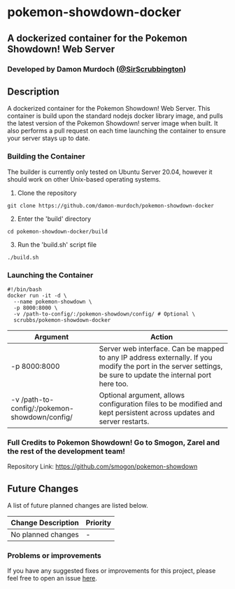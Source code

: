 # pokemon-showdown-docker
## A dockerized container for the Pokemon Showdown! Web Server
### Developed by Damon Murdoch ([@SirScrubbington](https://twitter.com/SirScrubbington))

## Description
A dockerized container for the Pokemon Showdown! Web Server. This container is build upon the standard nodejs docker library image, and pulls the latest version of the  Pokemon Showdown! server image when built. It also performs a pull request on each time launching the container to ensure your server stays up to date. 

### Building the Container
The builder is currently only tested on Ubuntu Server 20.04, however it should work on other Unix-based operating systems.

1. Clone the repository
```
git clone https://github.com/damon-murdoch/pokemon-showdown-docker
```
2. Enter the 'build' directory
```
cd pokemon-showdown-docker/build
```
3. Run the 'build.sh' script file
```
./build.sh
```

### Launching the Container

```
#!/bin/bash
docker run -it -d \
  --name pokemon-showdown \
  -p 8000:8000 \
  -v /path-to-config/:/pokemon-showdown/config/ # Optional \
  scrubbs/pokemon-showdown-docker
```

| Argument     | Action | 
| ---------    | ------ |
| -p 8000:8000 | Server web interface. Can be mapped to any IP address externally. If you modify the port in the server settings, be sure to update the internal port here too. |
| -v /path-to-config/:/pokemon-showdown/config/ | Optional argument, allows configuration files to be modified and kept persistent across updates and server restarts. |

### Full Credits to Pokemon Showdown! Go to Smogon, Zarel and the rest of the development team!
Repository Link: https://github.com/smogon/pokemon-showdown

## Future Changes
A list of future planned changes are listed below.

| Change Description | Priority |
| ------------------ | -------- | 
| No planned changes | -        |

### Problems or improvements
If you have any suggested fixes or improvements for this project, please 
feel free to open an issue [here](../../issues).

